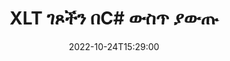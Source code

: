 ---
############################# Static ############################
layout: "auto-gen-merger"
date: 2022-10-24T15:29:00
draft: false
otherformats: ott pdf pps ppsx ppt pptx rtf tex vdx vsdm vsdx vssm vssx vstm vstx vsx

############################# Head ############################
head_title: "XLT ገጾችን በC# ውስጥ ያውጡ"
head_description: "ገጾችን በፍጥነት ከXLT ፋይል በC# ያውጡ። የሰነዶች ውህደት ኤፒአይ በመጠቀም የተመረጡ ገጾችን የያዘ አዲሱን ሰነድ ያስቀምጡ።"

############################# Header ############################
title: "XLT ገጾችን በC# ውስጥ ያውጡ"
description: "XLT ገጾችን ከጥቂት መስመሮች .NET ኮድ ያውጡ።"
bg_image: "https://cms.admin.containerize.com/templates/aspose/App_Themes/V3/images/bg/header1.png"
bg_overlay: false
button:
    enable: true
    icon: "fas fa-arrow-down"
    label: "ነጻ ሙከራ ያውርዱ"
    link: "https://downloads.groupdocs.com/merger/net"

############################# SubMenu ############################
submenu:
    enable: true

    left:
        img_alt: "GroupDocs.Merger for .NET"
        image: "https://cms.admin.containerize.com/templates/groupdocs/images/product-logos/90x90-noborder/groupdocs-merger-net.png"
        product: "GroupDocs.Merger"
        platform: ".NET"

    middle:
        button:

            # button loop
            - link: "https://apireference.groupdocs.com/merger/net"
              text: "የኤፒአይ ማጣቀሻ"

            # button loop
            - link: "https://github.com/groupdocs-merger"
              text: "የኮድ ምሳሌዎች"

            # button loop
            - link: "https://products.groupdocs.app/merger/family"
              text: "የቀጥታ ማሳያዎች"

            # button loop
            - link: "https://purchase.groupdocs.com/pricing/merger/net"
              text: "የዋጋ አሰጣጥ"

    right:
        link_download: "https://downloads.groupdocs.com/merger"
        link_learn: "https://docs.groupdocs.com/merger/net"
        link_buy: "https://purchase.groupdocs.com"

############################# About ############################
about:
    enable: true
    title: "ስለ GroupDocs.Merger for .NET ኤፒአይ"
    content: |
        [GroupDocs.Merger for .NET](/am/merger/net/) ፒዲኤፍ፣ ማይክሮሶፍት ኦፊስ (ቃል፣ ኤክሴል፣ ፓወር ፖይንት) ጨምሮ በተለያዩ የሰነድ ቅርጸቶች መካከል ደህንነቱ በተጠበቀ ሁኔታ ለመዋሃድ እና ለመከፋፈል ቀላል መፍትሄ ይሰጣል። , OneNote)፣ OpenDocument፣ HTML፣ ምስሎች እና ሌሎች በ.NET መተግበሪያዎች ውስጥ። የኮዱ ጥቂት መስመሮችን በማከል፣ እንደ ማንቀሳቀስ፣ ማስወገድ፣ ማሽከርከር፣ መለዋወጥ፣ ማውጣት ወይም በሰነዶቹ ውስጥ ያሉትን የገጾች አቅጣጫ መቀየር የመሳሰሉ በርካታ የሰነድ ስራዎችን ያከናውኑ። የሰነዶች ውህደት ኤፒአይ እንዲሁ የሰነድ ገጾችን በገጽ ላይ ያለውን የሰነድ አወቃቀሩን፣ ቅርጸቱን እና ይዘቱን ለመተንተን እንደ ምስል ቅድመ እይታን ይደግፋል።
        
        GroupDocs.Merger API የፋይል ገጽ ​​ማውጣት ባህሪያትን ለሚፈልጉ የድርጅት መፍትሄዎች ትክክለኛ ምርጫ ነው። እነዚህ ኤፒአይዎች በሁሉም ዋና ስርዓተ ክወናዎች እና መድረኮች .NET Framework, .NET Standard, .NET Core, Monoን ጨምሮ በደንብ ይደገፋሉ።

############################# Steps ############################
steps:
    enable: true
    title_left: "XLT የፋይል ገጾችን በ.NET ያውጡ"
    content_left: |
        [GroupDocs.Merger for .NET](/am/merger/net/) ለC# ገንቢዎች የሚፈለጉትን ገፆች ከXLT ፋይል ማውጣት እና እንደ ማስቀመጥ ቀላል ያደርገዋል። ጥቂት ቀላል ደረጃዎችን በመተግበር የተመረጡ ገጾችን የያዘ አዲስ ፋይል.
        
        * **ExtractOptions** በውጤቱ ሰነድ ውስጥ መታየት ያለባቸውን የገጽ ቁጥሮች ያስጀምሩ።
        * አዲስ የ **Merger** ይፍጠሩ እና የምንጭ ሰነድ መንገድን እንደ ግንበኛ መለኪያ ይለፉ።
        * ወደ **ExtractPages** ይደውሉ እና **ExtractOptions** ነገርን ይለፉ።
        * ወደ **Save** ይደውሉ እና የውጤቱን ሰነድ ለማስቀመጥ የፋይል ዱካውን ይጥቀሱ።

    title_right: "የስርዓት መስፈርቶች"
    content_right: |
        GroupDocs.Merger for .NET ኤፒአይዎች በሁሉም ዋና መድረኮች እና ስርዓተ ክወናዎች ላይ ይደገፋሉ። ከዚህ በታች ያለውን ኮድ ከመተግበሩ በፊት፣ እባክዎ በስርዓትዎ ላይ የሚከተሉት ቅድመ ሁኔታዎች እንዳሉዎት ያረጋግጡ።

        * ስርዓተ ክወናዎች-ማይክሮሶፍት ዊንዶውስ ፣ ሊኑክስ ፣ ማክኦኤስ
        * የልማት አካባቢ፡ Visual Studio, Xamarin, MonoDevelop
        * ማዕቀፎች: .NET Framework, .NET Standard, .NET Core, Mono
        * የቅርብ ጊዜውን የGroupDocs.Merger for .NET ስሪት ከ[NuGet](https://www.nuget.org/packages/groupdocs.merger) ያውርዱ
         
    code: |
     {{% merger/additional-styles %}}
     {{< merger/code-merger title="የC# ምሳሌ ኮድን በመጠቀም የXLT ፋይል ገጾችን እንዴት ማውጣት እንደሚቻል">}}

        ```csharp    
        // GroupDocs.Merger API በመጠቀም XLT የፋይል ገጾችን ያውጡ
        // የ ExtractOptions ክፍልን በተመረጡ የገጽ ቁጥሮች ያስጀምሩ
        ExtractOptions extractOptions = new ExtractOptions(new int[] { 2, 5 });

        // የፈጣን ውህደት ከግቤት XLT ሰነድ ጋር
        using (Merger merger = new Merger("input.xlt"))
          {
            // ወደ ExtractPages ዘዴ ይደውሉ እና ExtractOptions ይቃወሙትን ይለፉ
            merger.ExtractPages(extractOptions);
    
            // የውጤት ሰነዱን በተወጡት ገጾች ለማስቀመጥ ዘዴ አስቀምጥ ይደውሉ
            merger.Save("output.xlt");
          }
        ```
     {{< /merger/code-merger >}}

############################# Demos ############################
demos:
    enable: true
    title: "የቀጥታ ማሳያዎች - XLT ገጾችን በመስመር ላይ ያውጡ"
    content: |
       የ[GroupDocs.Merger Live Demos](https://products.groupdocs.app/splitter/extract-pages/{ext}}) ድር ጣቢያን በመጎብኘት የXLT ፋይል ገጾችን አሁኑኑ ያውጡ።
       የቀጥታ ማሳያው የሚከተሉት ጥቅሞች አሉት።
        
############################# About Formats ############################
about_formats:
    enable: true

############################# More Formats ############################
more_formats:
    enable: true
    title: "ገጾችን ከሌሎች የሰነድ ቅርጸቶች ያውጡ"
    content: |
        የ.NET ሰነዶች ውህደት እና ኤፒአይ ለፋይል ቅርጸቶች እና ምስሎች። ከታች እንደተገለጸው አንዳንድ ታዋቂ የፋይል ቅርጸቶችን ያውጡ።

############################# Back to top ###############################
back_to_top:
    enable: true
---